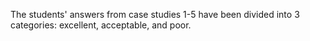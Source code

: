 The students' answers from case studies 1-5 have been divided into 3 categories: excellent, acceptable, and poor. 
